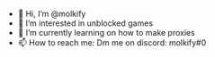 - 👋 Hi, I’m @molkify
- 👀 I’m interested in unblocked games
- 🌱 I’m currently learning on how to make proxies
- 📫 How to reach me: Dm me on discord: molkify#0

<!---
molkify/molkify is a ✨ special ✨ repository because its `README.md` (this file) appears on your GitHub profile.
You can click the Preview link to take a look at your changes.
--->
